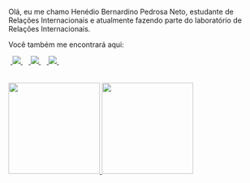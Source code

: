 Olá, eu me chamo Henédio Bernardino Pedrosa Neto, estudante de Relações Internacionais e atualmente fazendo parte do laboratório de Relações Internacionais. 

Você também me encontrará aqui:
<div>
&nbsp;<a href="https://www.kaggle.com/henedioneto" target="_blank">
  <img src="https://img.shields.io/badge/Kaggle-20BEFF?style=for-the-badge&logo=Kaggle&logoColor=white">
</a>&nbsp;
&nbsp;<a href="https://www.linkedin.com/in/henedio-neto-616706268/" target="_blank">
  <img src="https://img.shields.io/badge/linkedin-%230077B5.svg?style=for-the-badge&logo=linkedin&logoColor=white">
</a>&nbsp;
&nbsp;<a href="https://www.codewars.com/users/HenedioNeto/" target="_blank">
  <img src="https://img.shields.io/badge/Codewars-B1361E?style=for-the-badge&logo=Codewars&logoColor=white">
</a>&nbsp;
</div>
<br>
<br>
<div>
<a href="https://github.com/HenedioNeto">
<img loading="lazy" height="180em" src="https://github-readme-stats.vercel.app/api/top-langs/?username=HenedioNeto&hide=css,scss,html,jupyter%20notebook&layout=compact&langs_count=7&theme=dracula"/>
<img loading="lazy" height="180em" src="https://github-readme-stats.vercel.app/api?username=HenedioNeto&show_icons=true&theme=dracula&include_all_commits=true&count_private=true"/>
</div>
